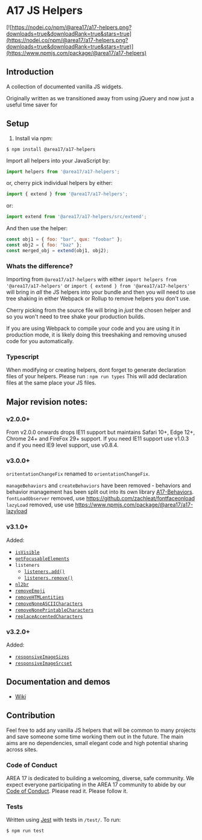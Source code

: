 # A17 JS Helpers

[![https://nodei.co/npm/@area17/a17-helpers.png?downloads=true&downloadRank=true&stars=true](https://nodei.co/npm/@area17/a17-helpers.png?downloads=true&downloadRank=true&stars=true)](https://www.npmjs.com/package/@area17/a17-helpers)

## Introduction

A collection of documented vanilla JS widgets.

Originally written as we transitioned away from using jQuery and now just a useful time saver for


## Setup

1. Install via npm:

```shell
$ npm install @area17/a17-helpers
```

Import all helpers into your JavaScript by:

```JavaScript
import helpers from '@area17/a17-helpers';
```

or, cherry pick individual helpers by either:

```JavaScript
import { extend } from '@area17/a17-helpers';
```

or:

```JavaScript
import extend from '@area17/a17-helpers/src/extend';
```

And then use the helper:

```JavaScript
const obj1 = { foo: "bar", qux: "foobar" };
const obj2 = { foo: "baz" };
const merged_obj = extend(obj1, obj2);
```

### Whats the difference?

Importing from `@area17/a17-helpers` with either `import helpers from '@area17/a17-helpers'` or `import { extend } from '@area17/a17-helpers'` will bring in _all_ the JS helpers into your bundle and then you will need to use tree shaking in either Webpack or Rollup to remove helpers you don't use.

Cherry picking from the source file will bring in _just_ the chosen helper and so you won't need to tree shake your production builds.

If you are using Webpack to compile your code and you are using it in production mode, it is likely doing this treeshaking and removing unused code for you automatically.

### Typescript

When modifying or creating helpers, dont forget to generate declaration files of your helpers.
Please run : `npm run types`
This will add declaration files at the same place your JS files.

## Major revision notes:

### v2.0.0+

From v2.0.0 onwards drops IE11 support but maintains Safari 10+, Edge 12+, Chrome 24+ and FireFox 29+ support. 
If you need IE11 support use v1.0.3 and if you need IE9 level support, use v0.8.4.

### v3.0.0+

`oritentationChangeFix` renamed to `orientationChangeFix`.

`manageBehaviors` and `createBehaviors` have been removed - behaviors and behavior management has been split out into its own library [A17-Behaviors](https://github.com/area17/a17-behaviors).
`fontLoadObserver` removed, use https://github.com/zachleat/fontfaceonload
`lazyLoad` removed, use use https://www.npmjs.com/package/@area17/a17-lazyload


### v3.1.0+

Added:
* [`isVisible`](https://github.com/area17/js-helpers/wiki/isVisible)
* [`getFocusableElements`](https://github.com/area17/js-helpers/wiki/getFocusableElements)
* `listeners`
    * [`listeners.add()`](https://github.com/area17/js-helpers/wiki/addListener)
    * [`listeners.remove()`](https://github.com/area17/js-helpers/wiki/removeListener)
* [`nl2br`](https://github.com/area17/js-helpers/wiki/nl2br)
* [`removeEmoji`](https://github.com/area17/js-helpers/wiki/removeEmoji)
* [`removeHTMLentities`](https://github.com/area17/js-helpers/wiki/removeHTMLentities)
* [`removeNoneASCIICharacters`](https://github.com/area17/js-helpers/wiki/removeNoneASCIICharacters)
* [`removeNonePrintableCharacters`](https://github.com/area17/js-helpers/wiki/removeNonePrintableCharacters)
* [`replaceAccentedCharacters`](https://github.com/area17/js-helpers/wiki/replaceAccentedCharacters)

### v3.2.0+

Added:
* [`responsiveImageSizes`](https://github.com/area17/js-helpers/wiki/responsiveImageSizes)
* [`responsiveImageSrcset`](https://github.com/area17/js-helpers/wiki/responsiveImageSrcset)

## Documentation and demos

* [Wiki](https://github.com/area17/js-helpers/wiki)

## Contribution

Feel free to add any vanilla JS helpers that will be common to many projects and save someone some time working them out in the future. The main aims are no dependencies, small elegant code and high potential sharing across sites.

### Code of Conduct

AREA 17 is dedicated to building a welcoming, diverse, safe community. We expect everyone participating in the AREA 17 community to abide by our [Code of Conduct](CODE_OF_CONDUCT.md). Please read it. Please follow it.

### Tests

Written using [Jest](https://jestjs.io/) with tests in `/test/`. 
To run:

```Shell
$ npm run test
```
